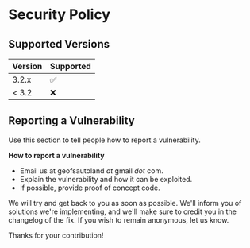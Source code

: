 # Security Policy

## Supported Versions

| Version | Supported          |
| ------- | ------------------ |
| 3.2.x   | :white_check_mark: |
| < 3.2   | :x:                |

## Reporting a Vulnerability

Use this section to tell people how to report a vulnerability.

**How to report a vulnerability**

- Email us at geofsautoland _at_ gmail _dot_ com.
- Explain the vulnerability and how it can be exploited.
- If possible, provide proof of concept code.

We will try and get back to you as soon as possible. We'll inform you of solutions we're implementing, and we'll make sure to credit you in the changelog of the fix. If you wish to remain anonymous, let us know.

Thanks for your contribution!

